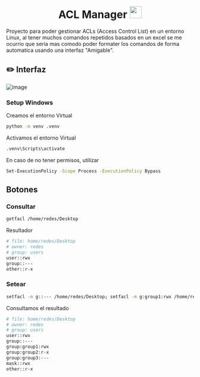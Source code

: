 <h1 align="center">ACL Manager <img
src="https://github.com/blackcater/blackcater/raw/main/images/Hi.gif" height="32" /></h1>



Proyecto para poder gestionar ACLs (Access Control List) en un entorno Linux, al tener muchos comandos repetidos basados en un excel se me ocurrio que seria mas comodo poder formater los comandos de forma automatica usando una interfaz "Amigable".

## ✏️ Interfaz

![image](https://github.com/Fabian-Martinez-Rincon/Fabian-Martinez-Rincon/assets/55964635/476e6921-7b13-475e-9ae3-9389d4fc4ad1)

### Setup Windows


Creamos el entorno Virtual

```bash
python -m venv .venv
```

Activamos el entorno Virtual

```bash
.venv\Scripts\activate
```

En caso de no tener permisos, utilizar
```bash
Set-ExecutionPolicy -Scope Process -ExecutionPolicy Bypass
```

## Botones

### Consultar

```bash
getfacl /home/redes/Desktop
```

Resultador

```bash
# file: home/redes/Desktop
# owner: redes
# group: users
user::rwx
group::---
other::r-x
```

### Setear

```bash
setfacl -m g::--- /home/redes/Desktop; setfacl -m g:group1:rwx /home/redes/Desktop; setfacl -m g:group2:r-x /home/redes/Desktop; setfacl -m g:group3:--- /home/redes/Desktop
```

Consultamos el resultado

```bash
# file: home/redes/Desktop
# owner: redes
# group: users
user::rwx
group::---
group:group1:rwx
group:group2:r-x
group:group3:---
mask::rwx
other::r-x
```